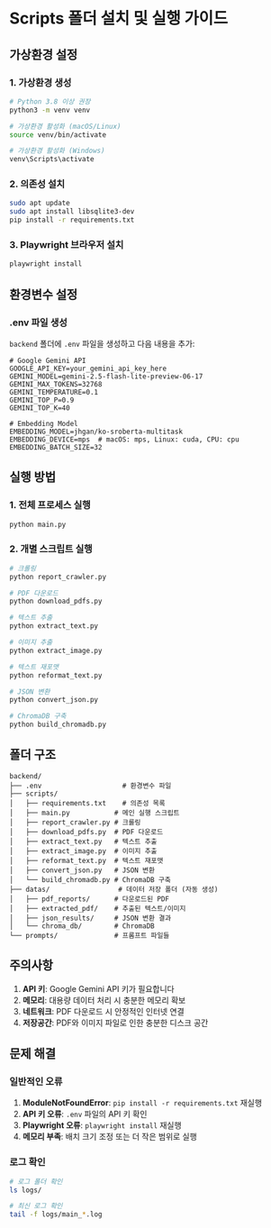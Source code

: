 # Scripts 폴더 설치 및 실행 가이드

## 가상환경 설정

### 1. 가상환경 생성
```bash
# Python 3.8 이상 권장
python3 -m venv venv

# 가상환경 활성화 (macOS/Linux)
source venv/bin/activate

# 가상환경 활성화 (Windows)
venv\Scripts\activate
```

### 2. 의존성 설치
```bash
sudo apt update
sudo apt install libsqlite3-dev
pip install -r requirements.txt
```

### 3. Playwright 브라우저 설치
```bash
playwright install
```

## 환경변수 설정

### .env 파일 생성
`backend` 폴더에 `.env` 파일을 생성하고 다음 내용을 추가:

```env
# Google Gemini API
GOOGLE_API_KEY=your_gemini_api_key_here
GEMINI_MODEL=gemini-2.5-flash-lite-preview-06-17
GEMINI_MAX_TOKENS=32768
GEMINI_TEMPERATURE=0.1
GEMINI_TOP_P=0.9
GEMINI_TOP_K=40

# Embedding Model
EMBEDDING_MODEL=jhgan/ko-sroberta-multitask
EMBEDDING_DEVICE=mps  # macOS: mps, Linux: cuda, CPU: cpu
EMBEDDING_BATCH_SIZE=32
```

## 실행 방법

### 1. 전체 프로세스 실행
```bash
python main.py
```

### 2. 개별 스크립트 실행
```bash
# 크롤링
python report_crawler.py

# PDF 다운로드
python download_pdfs.py

# 텍스트 추출
python extract_text.py

# 이미지 추출
python extract_image.py

# 텍스트 재포맷
python reformat_text.py

# JSON 변환
python convert_json.py

# ChromaDB 구축
python build_chromadb.py
```

## 폴더 구조

```
backend/
├── .env                    # 환경변수 파일
├── scripts/
│   ├── requirements.txt    # 의존성 목록
│   ├── main.py           # 메인 실행 스크립트
│   ├── report_crawler.py # 크롤링
│   ├── download_pdfs.py  # PDF 다운로드
│   ├── extract_text.py   # 텍스트 추출
│   ├── extract_image.py  # 이미지 추출
│   ├── reformat_text.py  # 텍스트 재포맷
│   ├── convert_json.py   # JSON 변환
│   └── build_chromadb.py # ChromaDB 구축
├── datas/                 # 데이터 저장 폴더 (자동 생성)
│   ├── pdf_reports/      # 다운로드된 PDF
│   ├── extracted_pdf/    # 추출된 텍스트/이미지
│   ├── json_results/     # JSON 변환 결과
│   └── chroma_db/        # ChromaDB
└── prompts/              # 프롬프트 파일들
```

## 주의사항

1. **API 키**: Google Gemini API 키가 필요합니다
2. **메모리**: 대용량 데이터 처리 시 충분한 메모리 확보
3. **네트워크**: PDF 다운로드 시 안정적인 인터넷 연결
4. **저장공간**: PDF와 이미지 파일로 인한 충분한 디스크 공간

## 문제 해결

### 일반적인 오류

1. **ModuleNotFoundError**: `pip install -r requirements.txt` 재실행
2. **API 키 오류**: `.env` 파일의 API 키 확인
3. **Playwright 오류**: `playwright install` 재실행
4. **메모리 부족**: 배치 크기 조정 또는 더 작은 범위로 실행

### 로그 확인
```bash
# 로그 폴더 확인
ls logs/

# 최신 로그 확인
tail -f logs/main_*.log
``` 